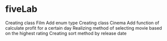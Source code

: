 # fiveLab
Creating class Film
Add enum type
Creating class Cinema
Add function of calculate profit for a certain day
Realizing method of selecting movie based on the highest rating
Creating sort method by release date
